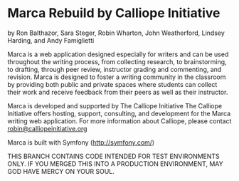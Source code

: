 Marca Rebuild by Calliope Initiative
========================
by Ron Balthazor, Sara Steger, Robin Wharton, John Weatherford, Lindsey Harding, and Andy Famiglietti

Marca is a web application designed especially for writers and can be used throughout the writing process, 
from collecting research, to brainstorming, to drafting, through peer review, instructor grading and commenting, 
and revision. Marca is designed to foster a writing community in the classroom by providing both public and private
spaces where students can collect their work and receive feedback from their peers as well as their instructor.

Marca is developed and supported by The Calliope Initiative
The Calliope Initiative offers hosting, support, consulting, and development for the Marca writing web application. 
For more information about Calliope, please contact robin@calliopeinitiative.org


Marca is built with Symfony (http://symfony.com/)

THIS BRANCH CONTAINS CODE INTENDED FOR TEST ENVIRONMENTS ONLY. IF YOU MERGED THIS INTO A PRODUCTION ENVIRONMENT, MAY GOD HAVE MERCY ON YOUR SOUL.




